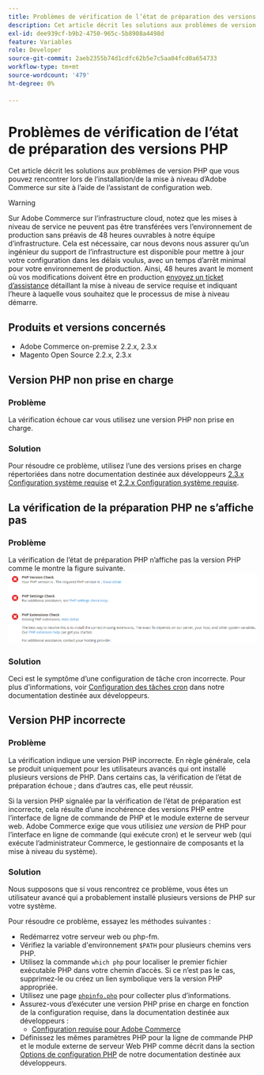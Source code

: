 ```yaml
---
title: Problèmes de vérification de l’état de préparation des versions PHP
description: Cet article décrit les solutions aux problèmes de version PHP que vous pouvez rencontrer lors de l’installation/de la mise à niveau d’Adobe Commerce sur site à l’aide de l’assistant de configuration web.
exl-id: dee939cf-b9b2-4750-965c-5b8908a4498d
feature: Variables
role: Developer
source-git-commit: 2aeb2355b74d1cdfc62b5e7c5aa04fcd0a654733
workflow-type: tm+mt
source-wordcount: '479'
ht-degree: 0%

---
```


# Problèmes de vérification de l’état de préparation des versions PHP

Cet article décrit les solutions aux problèmes de version PHP que vous pouvez rencontrer lors de l’installation/de la mise à niveau d’Adobe Commerce sur site à l’aide de l’assistant de configuration web.

>[!WARNING]
>
>Sur Adobe Commerce sur l’infrastructure cloud, notez que les mises à niveau de service ne peuvent pas être transférées vers l’environnement de production sans préavis de 48 heures ouvrables à notre équipe d’infrastructure. Cela est nécessaire, car nous devons nous assurer qu’un ingénieur du support de l’infrastructure est disponible pour mettre à jour votre configuration dans les délais voulus, avec un temps d’arrêt minimal pour votre environnement de production. Ainsi, 48 heures avant le moment où vos modifications doivent être en production [envoyez un ticket d’assistance](/help/help-center-guide/help-center/magento-help-center-user-guide.md#submit-ticket) détaillant la mise à niveau de service requise et indiquant l’heure à laquelle vous souhaitez que le processus de mise à niveau démarre.

## Produits et versions concernés

* Adobe Commerce on-premise 2.2.x, 2.3.x
* Magento Open Source 2.2.x, 2.3.x

## Version PHP non prise en charge

### Problème

La vérification échoue car vous utilisez une version PHP non prise en charge.

### Solution

Pour résoudre ce problème, utilisez l’une des versions prises en charge répertoriées dans notre documentation destinée aux développeurs [2.3.x Configuration système requise](https://experienceleague.adobe.com/en/docs/commerce-operations/installation-guide/system-requirements) et [2.2.x Configuration système requise](https://experienceleague.adobe.com/en/docs/commerce-operations/installation-guide/system-requirements).

## La vérification de la préparation PHP ne s’affiche pas

### Problème

La vérification de l’état de préparation PHP n’affiche pas la version PHP comme le montre la figure suivante.
![upgr-tshot-no-cron.png](assets/upgr-tshoot-no-cron.png)

### Solution

Ceci est le symptôme d’une configuration de tâche cron incorrecte. Pour plus d’informations, voir [Configuration des tâches cron](https://experienceleague.adobe.com/en/docs/commerce-operations/installation-guide/next-steps/configuration) dans notre documentation destinée aux développeurs.

## Version PHP incorrecte

### Problème

La vérification indique une version PHP incorrecte. En règle générale, cela se produit uniquement pour les utilisateurs avancés qui ont installé plusieurs versions de PHP. Dans certains cas, la vérification de l’état de préparation échoue ; dans d’autres cas, elle peut réussir.

Si la version PHP signalée par la vérification de l’état de préparation est incorrecte, cela résulte d’une incohérence des versions PHP entre l’interface de ligne de commande de PHP et le module externe de serveur web. Adobe Commerce exige que vous utilisiez *une version* de PHP pour l’interface en ligne de commande (qui exécute cron) et le serveur web (qui exécute l’administrateur Commerce, le gestionnaire de composants et la mise à niveau du système).

### Solution

Nous supposons que si vous rencontrez ce problème, vous êtes un utilisateur avancé qui a probablement installé plusieurs versions de PHP sur votre système.

Pour résoudre ce problème, essayez les méthodes suivantes :

* Redémarrez votre serveur web ou php-fm.
* Vérifiez la variable d&#39;environnement `$PATH` pour plusieurs chemins vers PHP.
* Utilisez la commande `which php` pour localiser le premier fichier exécutable PHP dans votre chemin d’accès. Si ce n’est pas le cas, supprimez-le ou créez un lien symbolique vers la version PHP appropriée.
* Utilisez une page [`phpinfo.php`](https://experienceleague.adobe.com/en/docs/commerce-operations/installation-guide/prerequisites/optional-software) pour collecter plus d’informations.
* Assurez-vous d’exécuter une version PHP prise en charge en fonction de la configuration requise, dans la documentation destinée aux développeurs :
   * [Configuration requise pour Adobe Commerce](https://experienceleague.adobe.com/en/docs/commerce-operations/installation-guide/system-requirements)
* Définissez les mêmes paramètres PHP pour la ligne de commande PHP et le module externe de serveur Web PHP comme décrit dans la section [Options de configuration PHP](https://experienceleague.adobe.com/en/docs/commerce-operations/installation-guide/system-requirements#php-settings) de notre documentation destinée aux développeurs.
